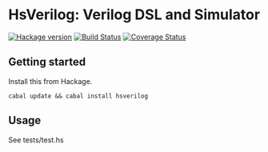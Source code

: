 # HsVerilog: Verilog DSL and Simulator

[![Hackage version](https://img.shields.io/hackage/v/hsverilog.svg?style=flat)](https://hackage.haskell.org/package/hsverilog)  [![Build Status](https://travis-ci.org/junjihashimoto/hsverilog.png?branch=master)](https://travis-ci.org/junjihashimoto/hsverilog) [![Coverage Status](https://coveralls.io/repos/junjihashimoto/hsverilog/badge.png)](https://coveralls.io/r/junjihashimoto/hsverilog)

## Getting started

Install this from Hackage.

    cabal update && cabal install hsverilog

## Usage

See tests/test.hs

